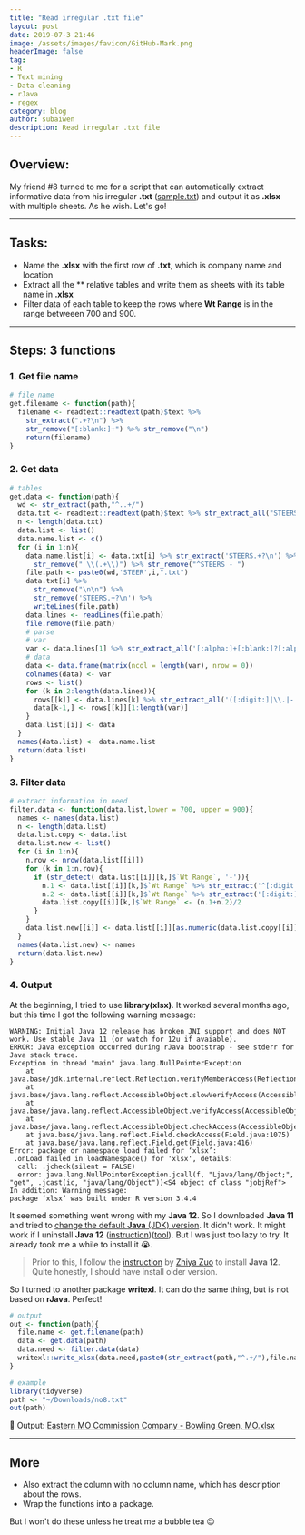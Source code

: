 ```yaml
---
title: "Read irregular .txt file"
layout: post
date: 2019-07-3 21:46
image: /assets/images/favicon/GitHub-Mark.png
headerImage: false
tag:
- R
- Text mining
- Data cleaning
- rJava
- regex
category: blog
author: subaiwen
description: Read irregular .txt file
---
```


## Overview:

My friend #8 turned to me for a script that can automatically extract informative data from his irregular **.txt** ([sample.txt](https://github.com/subaiwen/subaiwen.github.io/tree/master/assets/posts/2019-7-3/no8.txt)) and output it as **.xlsx** with multiple sheets. As he wish. Let's go!

---

## Tasks:
 * Name the **.xlsx** with the first row of **.txt**, which is company name and location
 * Extract all the ** relative tables and write them as sheets with its table name in **.xlsx**
 * Filter data of each table to keep the rows where **Wt Range** is in the range betweeen 700 and 900.

---

## Steps: 3 functions
### 1. Get file name

```r
# file name
get.filename <- function(path){
  filename <- readtext::readtext(path)$text %>% 
  	str_extract(".+?\n") %>% 
  	str_remove("[:blank:]+") %>% str_remove("\n")
  	return(filename)
}
```

### 2. Get data
```r
# tables
get.data <- function(path){
  wd <- str_extract(path,"^..+/")
  data.txt <- readtext::readtext(path)$text %>% str_extract_all("STEERS(.|\n)+?\n\n") %>% unlist()
  n <- length(data.txt)
  data.list <- list()
  data.name.list <- c()
  for (i in 1:n){
    data.name.list[i] <- data.txt[i] %>% str_extract('STEERS.+?\n') %>% str_remove('\n') %>%
      str_remove(" \\(.+\\)") %>% str_remove("^STEERS - ")
    file.path <- paste0(wd,'STEER',i,".txt")
    data.txt[i] %>%
      str_remove("\n\n") %>%
      str_remove('STEERS.+?\n') %>%
      writeLines(file.path)
    data.lines <- readLines(file.path)
    file.remove(file.path)
    # parse
    # var
    var <- data.lines[1] %>% str_extract_all('[:alpha:]+[:blank:]?[:alpha:]+') %>% unlist()
    # data
    data <- data.frame(matrix(ncol = length(var), nrow = 0))
    colnames(data) <- var
    rows <- list()
    for (k in 2:length(data.lines)){
      rows[[k]] <- data.lines[k] %>% str_extract_all('([:digit:]|\\.|-|[:alpha:])+') %>% unlist()
      data[k-1,] <- rows[[k]][1:length(var)]
    }
    data.list[[i]] <- data
  }
  names(data.list) <- data.name.list
  return(data.list)
}
```

### 3. Filter data
```r
# extract information in need
filter.data <- function(data.list,lower = 700, upper = 900){
  names <- names(data.list)
  n <- length(data.list)
  data.list.copy <- data.list
  data.list.new <- list()
  for (i in 1:n){
    n.row <- nrow(data.list[[i]])
    for (k in 1:n.row){
      if (str_detect( data.list[[i]][k,]$`Wt Range`, '-')){
        n.1 <- data.list[[i]][k,]$`Wt Range` %>% str_extract('^[:digit:]+') %>% as.numeric()
        n.2 <- data.list[[i]][k,]$`Wt Range` %>% str_extract('[:digit:]+$') %>% as.numeric()
        data.list.copy[[i]][k,]$`Wt Range` <- (n.1+n.2)/2
      }
    }
    data.list.new[[i]] <- data.list[[i]][as.numeric(data.list.copy[[i]]$'Avg Wt') > lower & as.numeric(data.list.copy[[i]]$'Avg Wt') < upper,]
  }
  names(data.list.new) <- names
  return(data.list.new)
}
```

### 4. Output
At the beginning, I tried to use **library(xlsx)**. It worked several months ago, but this time I got the following warning message:

```
WARNING: Initial Java 12 release has broken JNI support and does NOT work. Use stable Java 11 (or watch for 12u if avaiable).
ERROR: Java exception occurred during rJava bootstrap - see stderr for Java stack trace.
Exception in thread "main" java.lang.NullPointerException
	at java.base/jdk.internal.reflect.Reflection.verifyMemberAccess(Reflection.java:130)
	at java.base/java.lang.reflect.AccessibleObject.slowVerifyAccess(AccessibleObject.java:673)
	at java.base/java.lang.reflect.AccessibleObject.verifyAccess(AccessibleObject.java:666)
	at java.base/java.lang.reflect.AccessibleObject.checkAccess(AccessibleObject.java:638)
	at java.base/java.lang.reflect.Field.checkAccess(Field.java:1075)
	at java.base/java.lang.reflect.Field.get(Field.java:416)
Error: package or namespace load failed for ‘xlsx’:
 .onLoad failed in loadNamespace() for 'xlsx', details:
  call: .jcheck(silent = FALSE)
  error: java.lang.NullPointerException.jcall(f, "Ljava/lang/Object;", "get", .jcast(ic, "java/lang/Object"))<S4 object of class "jobjRef">
In addition: Warning message:
package ‘xlsx’ was built under R version 3.4.4 
```

It seemed something went wrong with my **Java 12**. So I downloaded **Java 11** and tried to [change the default **Java** (JDK) version](https://stackoverflow.com/questions/21964709/how-to-set-or-change-the-default-java-jdk-version-on-os-x). It didn't work. 
It might work if I uninstall **Java 12** ([instruction](https://docs.oracle.com/javase/8/docs/technotes/guides/install/mac_jdk.html#A1096903))([tool](https://www.java.com/en/download/uninstalltool.jsp)). But I was just too lazy to try. It already took me a while to install it 😭.

> Prior to this, I follow the [instruction](https://zhiyzuo.github.io/installation-rJava/) by [Zhiya Zuo](https://zhiyzuo.github.io/) to install **Java 12**. Quite honestly, I should have install older version.

So I turned to another package **writexl**. It can do the same thing, but is not based on **rJava**. Perfect!

```r
# output
out <- function(path){
  file.name <- get.filename(path)
  data <- get.data(path)
  data.need <- filter.data(data)
  writexl::write_xlsx(data.need,paste0(str_extract(path,"^.+/"),file.name,".xlsx"))
}
```
```r
# example
library(tidyverse)
path <- "~/Downloads/no8.txt"
out(path)
```
📎 Output: [Eastern MO Commission Company - Bowling Green, MO.xlsx](https://github.com/subaiwen/subaiwen.github.io/tree/master/assets/posts/2019-7-3/no8.xlsx/)

---

## More
* Also extract the column with no column name, which has description about the rows.
* Wrap the functions into a package.

But I won't do these unless he treat me a bubble tea 😌